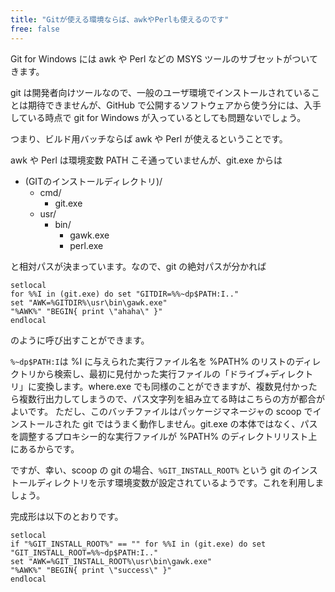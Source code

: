 ```yaml
---
title: "Gitが使える環境ならば、awkやPerlも使えるのです"
free: false
---
```


Git for Windows には awk や Perl などの MSYS ツールのサブセットがついてきます。

git は開発者向けツールなので、一般のユーザ環境でインストールされていることは期待できませんが、GitHub で公開するソフトウェアから使う分には、入手している時点で git for Windows が入っているとしても問題ないでしょう。

つまり、ビルド用バッチならば awk や Perl が使えるということです。

awk や Perl は環境変数 PATH こそ通っていませんが、git.exe からは

- (GITのインストールディレクトリ)/
    - cmd/
        - git.exe
    - usr/
        - bin/
            - gawk.exe
            - perl.exe

と相対パスが決まっています。なので、git の絶対パスが分かれば

```
setlocal
for %%I in (git.exe) do set "GITDIR=%%~dp$PATH:I.."
set "AWK=%GITDIR%\usr\bin\gawk.exe"
"%AWK%" "BEGIN{ print \"ahaha\" }"
endlocal
```

のように呼び出すことができます。

`%~dp$PATH:I`は %I に与えられた実行ファイル名を %PATH% のリストのディレクトリから検索し、最初に見付かった実行ファイルの「ドライブ+ディレクトリ」に変換します。where.exe でも同様のことができますが、複数見付かったら複数行出力してしまうので、パス文字列を組み立てる時はこちらの方が都合がよいです。
ただし、このバッチファイルはパッケージマネージャの scoop でインストールされた git ではうまく動作しません。git.exe の本体ではなく、パスを調整するプロキシー的な実行ファイルが %PATH% のディレクトリリスト上にあるからです。

ですが、幸い、scoop の git の場合、`%GIT_INSTALL_ROOT%` という git のインストールディレクトリを示す環境変数が設定されているようです。これを利用しましょう。

完成形は以下のとおりです。

```
setlocal
if "%GIT_INSTALL_ROOT%" == "" for %%I in (git.exe) do set "GIT_INSTALL_ROOT=%%~dp$PATH:I.."
set "AWK=%GIT_INSTALL_ROOT%\usr\bin\gawk.exe"
"%AWK%" "BEGIN{ print \"success\" }"
endlocal
```
